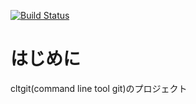 [![Build Status](https://travis-ci.org/miyazakisoft/githubapp.svg?branch=master)](https://travis-ci.org/miyazakisoft/githubapp)

# はじめに
cltgit(command line tool git)のプロジェクト
